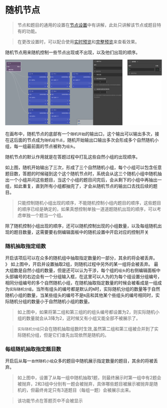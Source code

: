 # 随机节点

> 节点和题目的通用的设置在[节点设置](../node-setting/concept.md)中有讲解，此处只讲解该节点或题目特有的功能。

> 在更改设置时，可以配合使用[实时预览](../preview/realtime.md)和[完整预览](../preview/full.md)来查看效果。

随机节点用来随机控制一些节点出现或不出现，以及他们出现的顺序。

<img src='./images/random.png' width='1000'>

在画布中，随机节点的底部有一个`随机开始`的输出口，这个输出可以输出多次，接在这后面的节点成为`随机组节点`，随机开始输出口输出多次会形成多个自然随机小组，每一组最前面的节点被称为`组头`。

随机节点的默认作用就是在答题过程中打乱这些自然小组的出现顺序。

如上图，随机开始输出了三次，形成了三个自然随机小组，每个小组可以包含任意题目数，答题的时候碰到这个这个随机节点时，系统会从这三个随机小组中随机抽出一个小组并问这些题目，当这个小组的题目问完后，会从剩下的小组中再抽出一组，如此重复，直到所有小组都抽完了，才会从随机节点的输出口去找后续的题目。
> 只能控制随机小组出现的顺序，不能随机控制小组内题目的顺序，这些题目的顺序已经是确定的，如果真想控制单独一道道题随机出现的顺序，可以考虑单独一个题当一个组。


除了随机控制小组出现的顺序，还可以随机控制出现的小组数量，以及每组随机出现的题目数量，这需要要右侧编辑面板中的随机设置中开启对应的控制开关
### 随机抽取指定组数
开启该项后可以在众多的随机组中抽取指定数量的一部分，其余的将会被丢弃。
》 如上图中，开启并设置抽取2组，则随机过程中另外的某一组将会被丢弃。
最大组数是自然小组的数量，但是还可以认为干涉，每个组的`组头`的右侧编辑面板中头部编号的右边会有一个分组输入框，在这里可以人为的为每个组设置分组编号，相同分组编号的多个自然随机小组，在随机抽取指定数量的时候会被看成是一组成为`实际随机分组`，当所有组头的编号都是默认的`N`时，实际随机分组的数量等于自然随机小组的数量，当某些组头的编号不是`N`且和其他某个些组头的编号相同时，实际随机分组的数量小于自然随机小组的数量。
> 如上图中，如果将第二组和第三组的的组头编号都设置为2，则实际随机小组的数量就会从3降为2，这时候又有小组又能全部不被展示了。

> `实际随机分组`只会在随机抽取组数时生效,虽然第二组和第三组被合并到了实际随机分组，但是它们谁先出现依然是随机的。

### 每组随机抽取指定题目数
开启后从每一`自然随机小组`众多的题目中随机展示指定数量的题目，其余的将被丢弃。
> 如上图中，设置了从每一组中随机抽取1题，则最终展示时第一组中有2题会被抛弃，2和3组中分别有一题会被抛弃，具体哪些题目被展示被抛弃是随机的，但最终肯定只有3道题目（每组一题）会被展示出来。

> 该功能节点在答题页中不会被显示